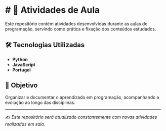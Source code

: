 # # 📘 Atividades de Aula

Este repositório contém atividades desenvolvidas durante as aulas de programação, servindo como prática e fixação dos conteúdos estudados.  

## 🛠️ Tecnologias Utilizadas
- **Python**
- **JavaScript**
- **Portugol**
  

## 🚀 Objetivo
Organizar e documentar o aprendizado em programação, acompanhando a evolução ao longo das disciplinas.
  
---

✍️ *Este repositório será atualizado constantemente com novas atividades realizadas em sala.*